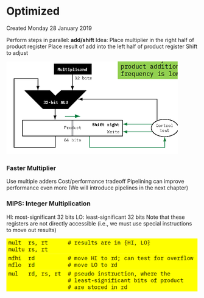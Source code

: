 # Optimized
Created Monday 28 January 2019

Perform steps in parallel: **add/shift**
Idea:
Place multiplier in the right half of product register
Place result of add into the left half of product register
Shift to adjust
	
![](./Optimized/pasted_image.png)

### Faster Multiplier
Use multiple adders
Cost/performance tradeoff
Pipelining can improve performance even more
(We will introduce pipelines in the next chapter)


### MIPS: Integer Multiplication
HI: most-significant 32 bits
LO: least-significant 32 bits
Note that these registers are not directly accessible (i.e., we must use special instructions to move out results)
	
![](./Optimized/pasted_image001.png)




